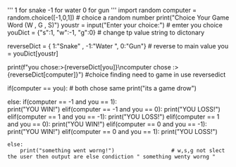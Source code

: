 '''
1 for snake 
-1 for water 
0 for gun 
'''
import random
computer = random.choice([-1,0,1])                                       # choice a random number 
print("Choice Your Game Word (W , G , S)")
youstr = input("Enter your choice:")                                    # emter you choice
youDict = {"s":1, "w":-1, "g":0}                                        # change tp value string to dictonary 

reverseDict = { 1:"Snake" , -1:"Water ", 0:"Gun"}                       # reverse to main value 
you = youDict[youstr]

print(f"you  chose:>{reverseDict[you]}\ncomputer chose :>{reverseDict[computer]}")    #choice finding need to game in use reversedict

if(computer == you):                                                     # both chose same 
    print("its a game drow")                

else:
    if(computer == -1 and you == 1):                                                
        print("YOU WIN!")
    elif(computer == -1 and you == 0):
        print("YOU LOSS!")
    elif(computer == 1 and you == -1):
        print("YOU LOSS!")
    elif(computer == 1 and you == 0):
        print("YOU WIN!")
    elif(computer == 0 and you == -1):
        print("YOU WIN!")
    elif(computer == 0 and you == 1):
        print("YOU LOSS!")

    else:
        print("something went worng!")                  # w,s,g not slect the user then output are else condiction " something wenty worng "
